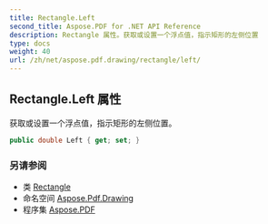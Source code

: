 ```yaml
---
title: Rectangle.Left
second_title: Aspose.PDF for .NET API Reference
description: Rectangle 属性。获取或设置一个浮点值，指示矩形的左侧位置
type: docs
weight: 40
url: /zh/net/aspose.pdf.drawing/rectangle/left/
---
```

## Rectangle.Left 属性

获取或设置一个浮点值，指示矩形的左侧位置。

```csharp
public double Left { get; set; }
```

### 另请参阅

* 类 [Rectangle](../)
* 命名空间 [Aspose.Pdf.Drawing](../../../aspose.pdf.drawing/)
* 程序集 [Aspose.PDF](../../../)